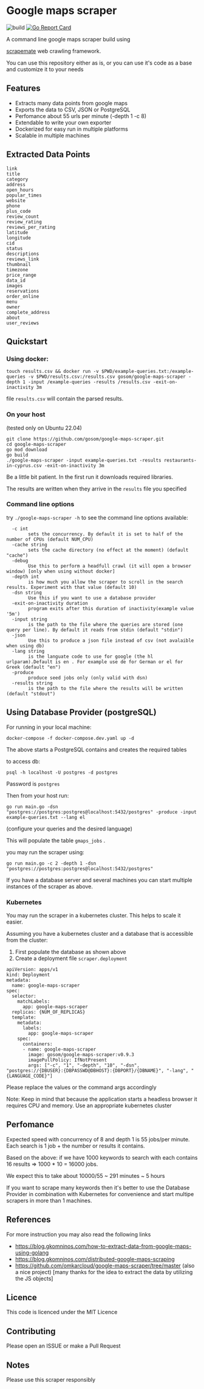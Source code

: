 # Google maps scraper
![build](https://github.com/gosom/google-maps-scraper/actions/workflows/build.yml/badge.svg)
[![Go Report Card](https://goreportcard.com/badge/github.com/gosom/google-maps-scraper)](https://goreportcard.com/report/github.com/gosom/google-maps-scraper)

A command line google maps scraper build using 

[scrapemate](https://github.com/gosom/scrapemate) web crawling framework.

You can use this repository either as is, or you can use it's code as a base and
customize it to your needs

## Features

- Extracts many data points from google maps
- Exports the data to CSV, JSON or PostgreSQL 
- Perfomance about 55 urls per minute (-depth 1 -c 8)
- Extendable to write your own exporter
- Dockerized for easy run in multiple platforms
- Scalable in multiple machines

## Extracted Data Points

```
link
title
category
address
open_hours
popular_times
website
phone
plus_code
review_count
review_rating
reviews_per_rating
latitude
longitude
cid
status
descriptions
reviews_link
thumbnail
timezone
price_range
data_id
images
reservations
order_online
menu
owner
complete_address
about
user_reviews
```

## Quickstart

### Using docker:

```
touch results.csv && docker run -v $PWD/example-queries.txt:/example-queries -v $PWD/results.csv:/results.csv gosom/google-maps-scraper -depth 1 -input /example-queries -results /results.csv -exit-on-inactivity 3m
```

file `results.csv` will contain the parsed results.


### On your host

(tested only on Ubuntu 22.04)


```
git clone https://github.com/gosom/google-maps-scraper.git
cd google-maps-scraper
go mod download
go build
./google-maps-scraper -input example-queries.txt -results restaurants-in-cyprus.csv -exit-on-inactivity 3m
```

Be a little bit patient. In the first run it downloads required libraries.

The results are written when they arrive in the `results` file you specified

### Command line options

try `./google-maps-scraper -h` to see the command line options available:

```
  -c int
        sets the concurrency. By default it is set to half of the number of CPUs (default NUM_CPU)
  -cache string
        sets the cache directory (no effect at the moment) (default "cache")
  -debug
        Use this to perform a headfull crawl (it will open a browser window) [only when using without docker]
  -depth int
        is how much you allow the scraper to scroll in the search results. Experiment with that value (default 10)
  -dsn string
        Use this if you want to use a database provider
  -exit-on-inactivity duration
        program exits after this duration of inactivity(example value '5m')
  -input string
        is the path to the file where the queries are stored (one query per line). By default it reads from stdin (default "stdin")
  -json
        Use this to produce a json file instead of csv (not avalaible when using db)
  -lang string
        is the languate code to use for google (the hl urlparam).Default is en . For example use de for German or el for Greek (default "en")
  -produce
        produce seed jobs only (only valid with dsn)
  -results string
        is the path to the file where the results will be written (default "stdout")
```


## Using Database Provider (postgreSQL)

For running in your local machine:

```
docker-compose -f docker-compose.dev.yaml up -d
```

The above starts a PostgreSQL contains and creates the required tables

to access db:

```
psql -h localhost -U postgres -d postgres
```

Password is `postgres`

Then from your host run:

```
go run main.go -dsn "postgres://postgres:postgres@localhost:5432/postgres" -produce -input example-queries.txt --lang el
```

(configure your queries and the desired language)

This will populate the table `gmaps_jobs` . 

you may run the scraper using:

```
go run main.go -c 2 -depth 1 -dsn "postgres://postgres:postgres@localhost:5432/postgres"
```

If you have a database server and several machines you can start multiple instances of the scraper as above.

### Kubernetes

You may run the scraper in a kubernetes cluster. This helps to scale it easier.

Assuming you have a kubernetes cluster and a database that is accessible from the cluster:

1. First populate the database as shown above
2. Create a deployment file `scraper.deployment`

```
apiVersion: apps/v1
kind: Deployment
metadata:
  name: google-maps-scraper
spec:
  selector:
    matchLabels:
      app: google-maps-scraper
  replicas: {NUM_OF_REPLICAS}
  template:
    metadata:
      labels:
        app: google-maps-scraper
    spec:
      containers:
      - name: google-maps-scraper
        image: gosom/google-maps-scraper:v0.9.3
        imagePullPolicy: IfNotPresent
        args: ["-c", "1", "-depth", "10", "-dsn", "postgres://{DBUSER}:{DBPASSWD@DBHOST}:{DBPORT}/{DBNAME}", "-lang", "{LANGUAGE_CODE}"]
```

Please replace the values or the command args accordingly 

Note: Keep in mind that because the application starts a headless browser it requires CPU and memory. 
Use an appropriate kubernetes cluster


## Perfomance

Expected speed with concurrency of 8 and depth 1 is 55 jobs/per minute.
Each search is 1 job + the number or results it contains.

Based on the above: 
if we have 1000 keywords to search with each contains 16 results => 1000 * 10 = 16000 jobs.

We expect this to take about 10000/55 ~ 291 minutes ~ 5 hours

If you want to scrape many keywords then it's better to use the Database Provider in
combination with Kubernetes for convenience and start multipe scrapers in more than 1 machines.

## References

For more instruction you may also read the following links

- https://blog.gkomninos.com/how-to-extract-data-from-google-maps-using-golang
- https://blog.gkomninos.com/distributed-google-maps-scraping
- https://github.com/omkarcloud/google-maps-scraper/tree/master (also a nice project) [many thanks for the idea to extract the data by utilizing the JS objects]


## Licence

This code is licenced under the MIT Licence


## Contributing

Please open an ISSUE or make a Pull Request


## Notes

Please use this scraper responsibly

